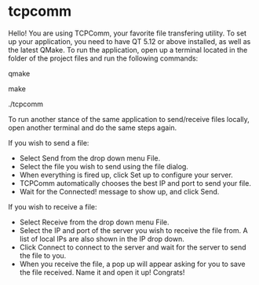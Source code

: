 # tcpcomm
Hello! You are using TCPComm, your favorite file transfering utility.
To set up your application, you need to have QT 5.12 or above installed,
as well as the latest QMake. 
To run the application, open up a terminal located in the folder of the 
project files and run the following commands:

  qmake
  
  make
  
  ./tcpcomm
  
To run another stance of the same application to send/receive files 
locally, open another terminal and do the same steps again.

If you wish to send a file:
- Select Send from the drop down menu File.
- Select the file you wish to send using the file dialog.
- When everything is fired up, click Set up to configure your server.
- TCPComm automatically chooses the best IP and port to send
your file.
- Wait for the Connected! message to show up, and click Send.

If you wish to receive a file:
- Select Receive from the drop down menu File.
- Select the IP and port of the server you wish to receive the file
from. A list of local IPs are also shown in the IP drop down.
- Click Connect to connect to the server and wait for the server
to send the file to you.
- When you receive the file, a pop up will appear asking for you 
to save the file received. Name it and open it up! Congrats!
